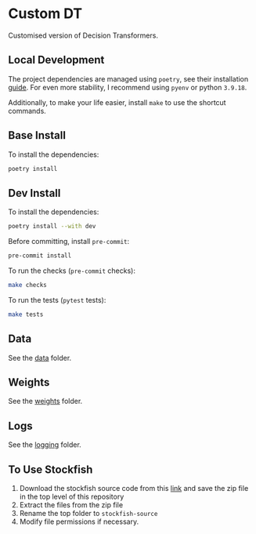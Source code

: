 # Custom DT

Customised version of Decision Transformers.

## Local Development


The project dependencies are managed using `poetry`, see their installation [guide](https://python-poetry.org/docs/). For even more stability, I recommend using `pyenv` or python `3.9.18`.

Additionally, to make your life easier, install `make` to use the shortcut commands.

## Base Install

To install the dependencies:

```bash
poetry install
```

## Dev Install

To install the dependencies:

```bash
poetry install --with dev
```

Before committing, install `pre-commit`:

```bash
pre-commit install
```

To run the checks (`pre-commit` checks):

```bash
make checks
```

To run the tests (`pytest` tests):

```bash
make tests
```

## Data

See the [data](./data/) folder.

## Weights

See the [weights](./weights/) folder.

## Logs

See the [logging](./logging/) folder.

## To Use Stockfish

1. Download the stockfish source code from this [link](https://stockfishchess.org/download/) and save the zip file in the top level of this repository
2. Extract the files from the zip file
3. Rename the top folder to `stockfish-source`
4. Modify file permissions if necessary.
